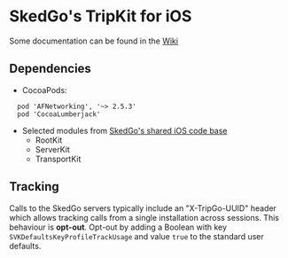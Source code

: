 # SkedGo's TripKit for iOS

Some documentation can be found in the [Wiki](https://github.com/skedgo/tripkit-ios/wiki)

## Dependencies

* CocoaPods:
``` 
  pod 'AFNetworking', '~> 2.5.3'
  pod 'CocoaLumberjack'
```

* Selected modules from [SkedGo's shared iOS code base](https://github.com/skedgo/shared-ios)
  * RootKit
  * ServerKit
  * TransportKit

## Tracking

Calls to the SkedGo servers typically include an "X-TripGo-UUID" header which allows tracking calls from a single installation across sessions. This behaviour is **opt-out**. Opt-out by adding a Boolean with key `SVKDefaultsKeyProfileTrackUsage` and value `true` to the standard user defaults.
